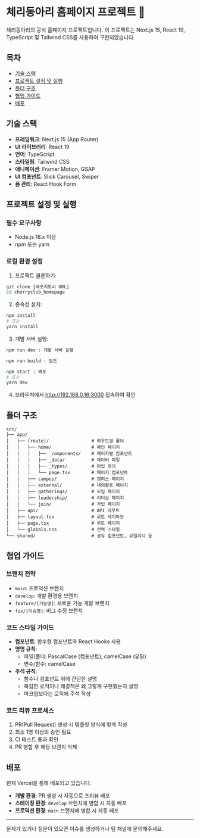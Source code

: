# 체리동아리 홈페이지 프로젝트 🍒

체리동아리의 공식 홈페이지 프로젝트입니다. 이 프로젝트는 Next.js 15, React 19, TypeScript 및 Tailwind CSS를 사용하여 구현되었습니다.

## 목차

- [기술 스택](#기술-스택)
- [프로젝트 설정 및 실행](#프로젝트-설정-및-실행)
- [폴더 구조](#폴더-구조)
- [협업 가이드](#협업-가이드)
- [배포](#배포)

## 기술 스택

- **프레임워크**: Next.js 15 (App Router)
- **UI 라이브러리**: React 19
- **언어**: TypeScript
- **스타일링**: Tailwind CSS
- **애니메이션**: Framer Motion, GSAP
- **UI 컴포넌트**: Slick Carousel, Swiper
- **폼 관리**: React Hook Form

## 프로젝트 설정 및 실행

### 필수 요구사항

- Node.js 18.x 이상
- npm 또는 yarn

### 로컬 환경 설정

1. 프로젝트 클론하기:

```bash
git clone [레포지토리 URL]
cd cherryclub_homepage
```

2. 종속성 설치:

```bash
npm install
# 또는
yarn install
```

3. 개발 서버 실행:

```bash
npm run dev : 개발 서버 실행

npm run build : 빌드

npm start : 배포
# 또는
yarn dev
```

4. 브라우저에서 http://192.168.0.16:3000 접속하여 확인

## 폴더 구조

```
src/
├── app/
│   ├── (route)/                # 라우트별 폴더
│   │   ├── home/               # 메인 페이지
│   │   │   ├── _components/    # 페이지별 컴포넌트
│   │   │   ├── _data/          # 데이터 파일
│   │   │   ├── _types/         # 타입 정의
│   │   │   └── page.tsx        # 페이지 컴포넌트
│   │   ├── campus/             # 캠퍼스 페이지
│   │   ├── external/           # 대외활동 페이지
│   │   ├── gatherings/         # 모임 페이지
│   │   ├── leadership/         # 리더십 페이지
│   │   └── join/               # 가입 페이지
│   ├── api/                    # API 라우트
│   ├── layout.tsx              # 루트 레이아웃
│   ├── page.tsx                # 루트 페이지
│   └── globals.css             # 전역 스타일
└── shared/                     # 공유 컴포넌트, 유틸리티 등
```

## 협업 가이드

### 브랜치 전략

- `main`: 프로덕션 브랜치
- `develop`: 개발 환경용 브랜치
- `feature/[기능명]`: 새로운 기능 개발 브랜치
- `fix/[이슈명]`: 버그 수정 브랜치

### 코드 스타일 가이드

- **컴포넌트**: 함수형 컴포넌트와 React Hooks 사용
- **명명 규칙**:
  - 파일/폴더: PascalCase (컴포넌트), camelCase (유틸)
  - 변수/함수: camelCase
- **주석 규칙**:
  - 함수나 컴포넌트 위에 간단한 설명
  - 복잡한 로직이나 해결책은 왜 그렇게 구현했는지 설명
  - 마크업보다는 로직에 주석 작성

### 코드 리뷰 프로세스

1. PR(Pull Request) 생성 시 템플릿 양식에 맞게 작성
2. 최소 1명 이상의 승인 필요
3. CI 테스트 통과 확인
4. PR 병합 후 해당 브랜치 삭제

## 배포

현재 Vercel을 통해 배포되고 있습니다.

- **개발 환경**: PR 생성 시 자동으로 프리뷰 배포
- **스테이징 환경**: `develop` 브랜치에 병합 시 자동 배포
- **프로덕션 환경**: `main` 브랜치에 병합 시 자동 배포

---

문제가 있거나 질문이 있으면 이슈를 생성하거나 팀 채널에 문의해주세요.
